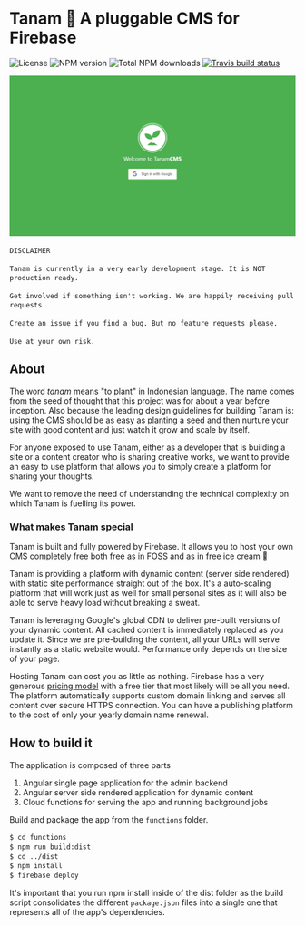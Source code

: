# Tanam 🌱 A pluggable CMS for Firebase
![License](https://img.shields.io/npm/l/tanam.svg)
![NPM version](https://img.shields.io/npm/v/tanam.svg)
![Total NPM downloads](https://img.shields.io/npm/dt/tanam.svg)
[![Travis build status](https://img.shields.io/travis/oddbit/tanam.svg)](https://travis-ci.org/oddbit/nexudus-js)

![Login screen](/docs/images/login.png)


```
DISCLAIMER

Tanam is currently in a very early development stage. It is NOT production ready.

Get involved if something isn't working. We are happily receiving pull requests.

Create an issue if you find a bug. But no feature requests please.

Use at your own risk.
```


## About
The word *tanam* means "to plant" in Indonesian language. The name comes from the seed of thought that
this project was for about a year before inception. Also because the leading design guidelines for
building Tanam is: using the CMS should be as easy as planting a seed and then nurture your site
with good content and just watch it grow and scale by itself.

For anyone exposed to use Tanam, either as a developer that is building a site or a content creator who is sharing creative works,
we want to provide an easy to use platform that allows you to simply create a platform for sharing your thoughts.

We want to remove the need of understanding the technical complexity on which Tanam is fuelling its power.

### What makes Tanam special
Tanam is built and fully powered by Firebase. It allows you to host your own CMS completely free
both free as in FOSS and as in free ice cream 🍦

Tanam is providing a platform with dynamic content (server side rendered) with static site performance
straight out of the box. It's a auto-scaling platform that will work just as well for small personal
sites as it will also be able to serve heavy load without breaking a sweat.

Tanam is leveraging Google's global CDN to deliver pre-built versions of your dynamic content.
All cached content is immediately replaced as you update it. Since we are pre-building
the content, all your URLs will serve instantly as a static website would. Performance only depends
on the size of your page.

Hosting Tanam can cost you as little as nothing. Firebase has a very generous
[pricing model](https://firebase.google.com/pricing/) with
a free tier that most likely will be all you need. The platform automatically supports custom
domain linking and serves all content over secure HTTPS connection. You can have a publishing
platform to the cost of only your yearly domain name renewal.

## How to build it
The application is composed of three parts
  1. Angular single page application for the admin backend
  2. Angular server side rendered application for dynamic content
  3. Cloud functions for serving the app and running background jobs

Build and package the app from the `functions` folder.

```bash
$ cd functions
$ npm run build:dist
$ cd ../dist
$ npm install
$ firebase deploy
```

It's important that you run npm install inside of the dist folder as the build script consolidates the different `package.json` files into a single one that represents all of the app's dependencies.

